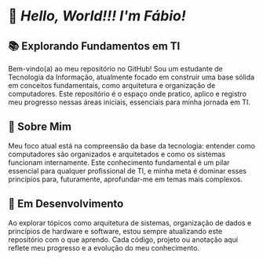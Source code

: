 
 # 👋 _**Hello, World!!! I'm Fábio!**_
 
## 📚 Explorando Fundamentos em TI

Bem-vindo(a) ao meu repositório no GitHub! Sou um estudante de Tecnologia da Informação, atualmente focado em construir uma base sólida em conceitos fundamentais, como arquitetura e organização de computadores. Este repositório é o espaço onde pratico, aplico e registro meu progresso nessas áreas iniciais, essenciais para minha jornada em TI.

## 🚀 Sobre Mim

Meu foco atual está na compreensão da base da tecnologia: entender como computadores são organizados e arquitetados e como os sistemas funcionam internamente. Este conhecimento fundamental é um pilar essencial para qualquer profissional de TI, e minha meta é dominar esses princípios para, futuramente, aprofundar-me em temas mais complexos.

## 🌱 Em Desenvolvimento

Ao explorar tópicos como arquitetura de sistemas, organização de dados e princípios de hardware e software, estou sempre atualizando este repositório com o que aprendo. Cada código, projeto ou anotação aqui reflete meu progresso e a evolução do meu conhecimento.


 

<!---
Fabi0liver/Fabi0liver is a ✨ special ✨ repository because its `README.md` (this file) appears on your GitHub profile.
You can click the Preview link to take a look at your changes.
--->

